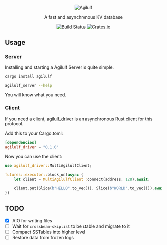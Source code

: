 <p align="center">
    <img src="https://upload.wikimedia.org/wikipedia/commons/4/42/Nuremberg_chronicles_f_150r_3.jpg" alt="Agilulf">
</p>

<p align="center">
    A fast and asynchronous KV database
</p>

<p align="center">
  <a href="https://travis-ci.com/YangKeao/Agilulf">
    <img alt="Build Status" src="https://travis-ci.com/YangKeao/Agilulf.svg?branch=master">
  </a>

  <a href="https://crates.io/crates/agilulf">
    <img alt="Crates.io" src="https://img.shields.io/crates/v/agilulf.svg">
  </a>
</p>

## Usage

### Server

Installing and starting a Agilulf Server is quite simple.

```bash
cargo install agilulf

agilulf_server --help
```

You will know what you need.

### Client

If you need a client, [agilulf_driver](https://github.com/YangKeao/Agilulf/tree/master/agilulf_driver)
is an asynchronous Rust client for this protocol.

Add this to your Cargo.toml:

```toml
[dependencies]
agilulf_driver = "0.1.0"
```

Now you can use the client:

```rust
use agilulf_driver::MultiAgilulfClient;

futures::executor::block_on(async {
    let client = MultiAgilulfClient::connect(address, 128).await;
    
    client.put(Slice(b"HELLO".to_vec()), Slice(b"WORLD".to_vec())).await;
})
```

## TODO

- [x] AIO for writing files
- [ ] Wait for `crossbeam-skiplist` to be stable and migrate to it
- [ ] Compact SSTables into higher level
- [ ] Restore data from frozen logs
